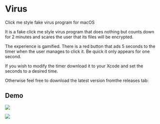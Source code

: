 # Virus
Click me style fake virus program for macOS

It is a fake click me style virus program that does nothing but counts down for 2 minutes and scares the user that its files will be encrypted.

The experience is gamified. There is a red button that ads 5 seconds to the timer when the user manages to click it. Be quick it only appears for one second.

If you wish to modify the timer download it to your Xcode and set the seconds to a desired time.

Otherwise feel free to download the latest version fromthe releases tab:

## Demo
<p align="left"><img src="https://raw.github.com/verebes1/Virus/master/demo.gif"/></p>
<p align="left"><img src="https://raw.github.com/verebes1/Virus/master/demo1.gif"/></p>

